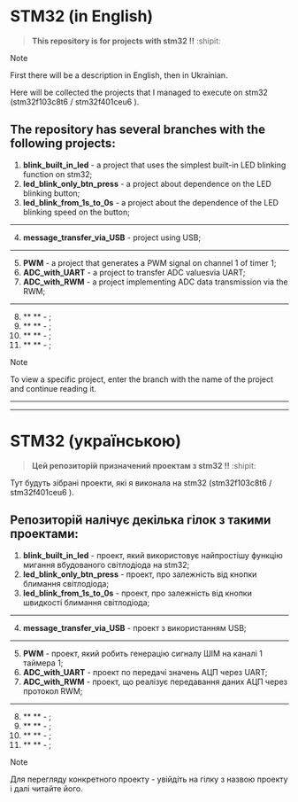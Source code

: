 # **STM32 (in English)** 
> **This repository is for projects with stm32 !!** :shipit:

> [!NOTE]
> First there will be a description in English, then in Ukrainian. 

Here will be collected the projects that I managed to execute on stm32 (stm32f103c8t6 / stm32f401ceu6 ).

**The repository has several branches with the following projects:**
---
1. **blink_built_in_led** - a project that uses the simplest built-in LED blinking function on stm32;
2. **led_blink_only_btn_press** - a project about dependence on the LED blinking button;
3. **led_blink_from_1s_to_0s** -  a project about the dependence of the LED blinking speed on the button;
---
4. **message_transfer_via_USB** - project using USB;
---
5. **PWM** - a project that generates a PWM signal on channel 1 of timer 1;
6. **ADC_with_UART** - a project to transfer ADC values ​​via UART;
7. **ADC_with_RWM** - a project implementing ADC data transmission via the RWM;
---
8. ** ** - ;
9. ** ** - ;
10. ** ** - ;
11. ** ** - ;

> [!NOTE]
> To view a specific project, enter the branch with the name of the project and continue reading it.

---
---

# STM32 (українською)

> **Цей репозиторій призначений проектам з stm32 !!** :shipit:

Тут будуть зібрані проекти, які я виконала на stm32 (stm32f103c8t6 / stm32f401ceu6 ). 

**Репозиторій налічує декілька гілок з такими проектами:**
---
1. **blink_built_in_led** - проект, який використовує найпростішу функцію мигання вбудованого світлодіода на stm32;
2. **led_blink_only_btn_press** - проект, про залежність від кнопки блимання світлодіода;
3. **led_blink_from_1s_to_0s** - проект, про залежність від кнопки швидкості блимання світлодіода;
---
4. **message_transfer_via_USB** - проект з використанням USB;
---
5. **PWM** - проект, який робить генерацію сигналу ШІМ на каналі 1 таймера 1; 
6. **ADC_with_UART** - проект по передачі значень АЦП через UART;
7. **ADC_with_RWM** - проект, що реалізує передавання даних АЦП через протокол RWM;
---
8. ** ** - ;
9. ** ** - ;
10. ** ** - ;
11. ** ** - ;

> [!NOTE]
> Для перегляду конкретного проекту - увійдіть на гілку з назвою проекту і далі читайте його.
